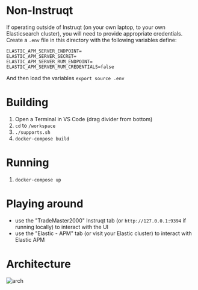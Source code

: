 # Non-Instruqt

If operating outside of Instruqt (on your own laptop, to your own Elasticsearch cluster), you will need to provide appropriate credentials. Create a `.env` file in this directory with the following variables define:

```
ELASTIC_APM_SERVER_ENDPOINT=
ELASTIC_APM_SERVER_SECRET=
ELASTIC_APM_SERVER_RUM_ENDPOINT=
ELASTIC_APM_SERVER_RUM_CREDENTIALS=false
```

And then load the variables
```export source .env```

# Building

1. Open a Terminal in VS Code (drag divider from bottom)
2. `cd` to `/workspace`
3. `./supports.sh`
4. `docker-compose build`

# Running

1. `docker-compose up`

# Playing around

* use the "TradeMaster2000" Instruqt tab (or `http://127.0.0.1:9394` if running locally) to interact with the UI
* use the "Elastic - APM" tab (or visit your Elastic cluster) to interact with Elastic APM

# Architecture

![arch](docs/arch.png)
